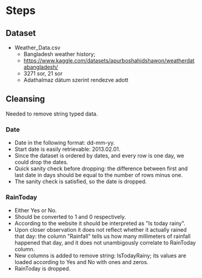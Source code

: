 # Steps

## Dataset
- Weather_Data.csv
    - Bangladesh weather history;
    - https://www.kaggle.com/datasets/apurboshahidshawon/weatherdatabangladesh/
    - 3271 sor, 21 sor
    - Adathalmaz dátum szerint rendezve adott

## Cleansing
Needed to remove string typed data.

### Date
- Date in the following format: dd-mm-yy.
- Start date is easily retrievable: 2013.02.01.
- Since the dataset is ordered by dates, and every row is one day, we could drop the dates.
- Quick sanity check before dropping: the difference between first and last date in days should be equal to the number of rows minus one.
- The sanity check is satisfied, so the date is dropped.

### RainToday
- Either Yes or No.
- Should be converted to 1 and 0 respectively.
- According to the website it should be interpreted as "Is today rainy".
- Upon closer observation it does not reflect whether it actually rained that day: the column "Rainfall" tells us how many millimeters of rainfall happened that day, and it does not unambigously correlate to RainToday column.
- New columns is added to remove string: IsTodayRainy; its values are loaded according to Yes and No with ones and zeros.
- RainToday is dropped.